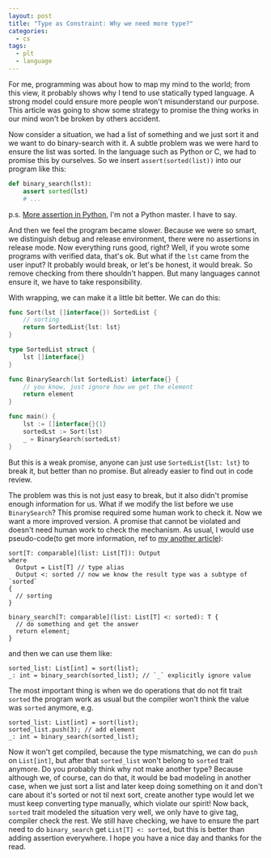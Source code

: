 ```yaml
---
layout: post
title: "Type as Constraint: Why we need more type?"
categories:
  - cs
tags:
  - plt
  - language
---
```


For me, programming was about how to map my mind to the world; from this view, it probably shows why I tend to use statically typed language. A strong model could ensure more people won't misunderstand our purpose. This article was going to show some strategy to promise the thing works in our mind won't be broken by others accident.

Now consider a situation, we had a list of something and we just sort it and we want to do binary-search with it. A subtle problem was we were hard to ensure the list was sorted. In the language such as Python or C, we had to promise this by ourselves. So we insert `assert(sorted(list))` into our program like this:

```python
def binary_search(lst):
    assert sorted(lst)
    # ...
```

p.s. [More assertion in Python](https://www.programiz.com/python-programming/assert-statement), I'm not a Python master. I have to say.

And then we feel the program became slower. Because we were so smart, we distinguish debug and release environment, there were no assertions in release mode. Now everything runs good, right? Well, if you wrote some programs with verified data, that's ok. But what if the `lst` came from the user input? It probably would break, or let's be honest, it would break. So remove checking from there shouldn't happen. But many languages cannot ensure it, we have to take responsibility.

With wrapping, we can make it a little bit better. We can do this:

```go
func Sort(lst []interface{}) SortedList {
	// sorting
	return SortedList{lst: lst}
}

type SortedList struct {
	lst []interface{}
}

func BinarySearch(lst SortedList) interface{} {
	// you know, just ignore how we get the element
	return element
}

func main() {
	lst := []interface{}{1}
	sortedLst := Sort(lst)
	_ = BinarySearch(sortedLst)
}
```

But this is a weak promise, anyone can just use `SortedList{lst: lst}` to break it, but better than no promise. But already easier to find out in code review.

The problem was this is not just easy to break, but it also didn't promise enough information for us. What if we modify the list before we use `BinarySearch`? This promise required some human work to check it. Now we want a more improved version. A promise that cannot be violated and doesn't need human work to check the mechanism. As usual, I would use pseudo-code(to get more information, ref to [my another article](https://dannypsnl.github.io/docs/cs/infinite-type/)):

```
sort[T: comparable](list: List[T]): Output
where
  Output = List[T] // type alias
  Output <: sorted // now we know the result type was a subtype of `sorted`
{
  // sorting
}

binary_search[T: comparable](list: List[T] <: sorted): T {
  // do something and get the answer
  return element;
}
```

and then we can use them like:

```
sorted_list: List[int] = sort(list);
_: int = binary_search(sorted_list); // `_` explicitly ignore value
```

The most important thing is when we do operations that do not fit trait `sorted` the program work as usual but the compiler won't think the value was `sorted` anymore, e.g.

```
sorted_list: List[int] = sort(list);
sorted_list.push(3); // add element
_: int = binary_search(sorted_list);
```

Now it won't get compiled, because the type mismatching, we can do `push` on `List[int]`, but after that `sorted_list` won't belong to `sorted` trait anymore. Do you probably think why not make another type? Because although we, of course, can do that, it would be bad modeling in another case, when we just sort a list and later keep doing something on it and don't care about it's sorted or not til next sort, create another type would let we must keep converting type manually, which violate our spirit! Now back, `sorted` trait modeled the situation very well, we only have to give tag, compiler check the rest. We still have checking, we have to ensure the part need to do `binary_search` get `List[T] <: sorted`, but this is better than adding assertion everywhere. I hope you have a nice day and thanks for the read.
